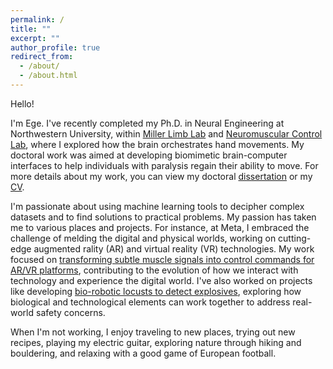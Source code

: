 ```yaml
---
permalink: /
title: ""
excerpt: ""
author_profile: true
redirect_from: 
  - /about/
  - /about.html
---
```

Hello!

I'm Ege. I've recently completed my Ph.D. in Neural Engineering at Northwestern University, within [Miller Limb Lab](https://www.millerlimblab.com/) and [Neuromuscular Control Lab](https://www.sralab.org/research/labs/Neuromuscular%20Control%20Lab), where I explored how the brain orchestrates hand movements. My doctoral work was aimed at developing biomimetic brain-computer interfaces to help individuals with paralysis regain their ability to move. For more details about my work, you can view my doctoral [dissertation](https://arch.library.northwestern.edu/concern/generic_works/gf06g317d?locale=en) or my [CV](http://egealtan.github.io/files/Ege_Altan_CV_20230925.pdf).

I'm passionate about using machine learning tools to decipher complex datasets and to find solutions to practical problems. My passion has taken me to various places and projects. For instance, at Meta, I embraced the challenge of melding the digital and physical worlds, working on cutting-edge augmented rality (AR) and virtual reality (VR) technologies. My work focused on [transforming subtle muscle signals into control commands for AR/VR platforms](https://www.youtube.com/watch?v=Kx_nVrEKwTE), contributing to the evolution of how we interact with technology and experience the digital world. I've also worked on projects like developing [bio-robotic locusts to detect explosives](https://source.wustl.edu/2020/08/researchers-one-step-closer-to-bomb-sniffing-cyborg-locusts/), exploring how biological and technological elements can work together to address real-world safety concerns.

When I'm not working, I enjoy traveling to new places, trying out new recipes, playing my electric guitar, exploring nature through hiking and bouldering, and relaxing with a good game of European football.

<!-- 
<b> This website is under construction. </b>
-- -->